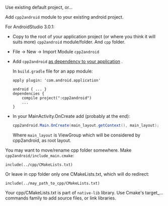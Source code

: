 Use existing default project, or...



Add `cpp2android` module to your existing android project.

For AndroidStudio 3.0.1:

* Copy to the root of your application project (or where you think it will suits more) `cpp2android` module/folder. And `cpp` folder.

* File -> New -> Import Module `cpp2android`

* Add `cpp2android` [as dependency to your application](https://developer.android.com/studio/build/dependencies.html) . 

  In `build.gradle` file for an app module:

  ```
  apply plugin: 'com.android.application'

  android { ... }
  dependencies {
      compile project(":cpp2android")
      ...
  }
  ```

 * In your MainActivity.OnCreate add (probably at the end):

   ```java
   cpp2android.Main.OnCreate(main_layout.getContext(), main_layout);
   ```

   Where `main_layout` is ViewGroup which will be considered by cpp2android, as root layout.




You may want to move/rename cpp folder somewhere. Make `cpp2android/include_main.cmake`:

```
include(../cpp/CMakeLists.txt)
```

Or leave in cpp folder only one CMakeLists.txt, which will do redirect:

```
include(../may_path_to_cpp/CMakeLists.txt)
```



Your cpp/CMakeLists.txt is part of `native-lib` library. Use Cmake's target_... commands family to add source files, or link libraries.
